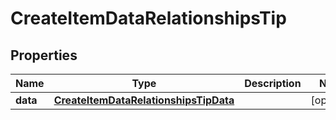 
# CreateItemDataRelationshipsTip

## Properties
Name | Type | Description | Notes
------------ | ------------- | ------------- | -------------
**data** | [**CreateItemDataRelationshipsTipData**](CreateItemDataRelationshipsTipData.md) |  |  [optional]



